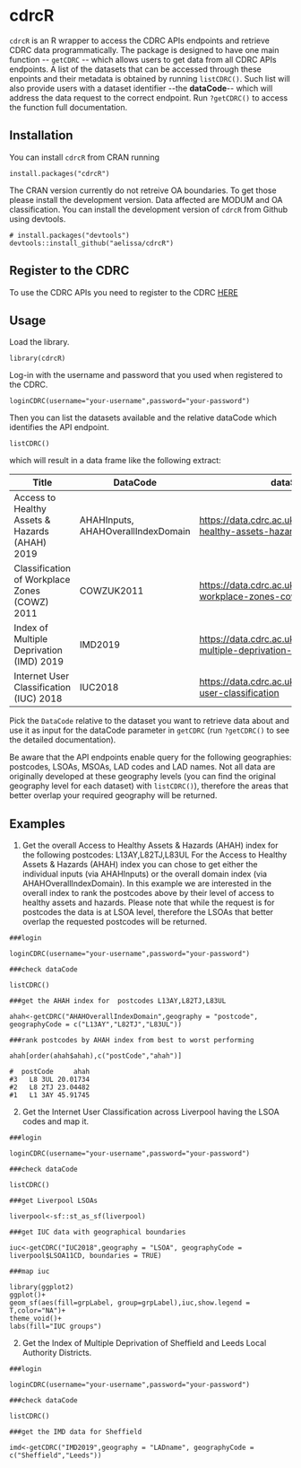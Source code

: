 # cdrcR

`cdrcR` is an R wrapper to access the CDRC APIs endpoints and retrieve CDRC data programmatically.
The package is designed to have one main function -- `getCDRC` -- which allows users to get data from all CDRC APIs endpoints.
A list of the datasets that can be accessed through these enpoints and their metadata is obtained by running `listCDRC()`. Such list will also provide users with a dataset identifier --the **dataCode**-- which will address the data request to the correct endpoint. Run `?getCDRC()` to access the function full documentation.

## Installation

You can install `cdrcR` from CRAN running

```
install.packages("cdrcR")
```

The CRAN version currently do not retreive OA boundaries. To get those please install the development version. Data affected are MODUM and OA classification.
You can install the development version of `cdrcR` from Github using devtools.

```
# install.packages("devtools")
devtools::install_github("aelissa/cdrcR")

```

## Register to the CDRC

To use the CDRC APIs you need to register to the CDRC [HERE](https://apps.cdrc.ac.uk/datasetportal/Identity/Account/Register)

## Usage

Load the library.

```
library(cdrcR)
```

Log-in with the username and password that you used when registered to the CDRC.

```
loginCDRC(username="your-username",password="your-password")
```

Then you can list the datasets available and the relative dataCode which identifies the API endpoint.

```
listCDRC()

```

which will result in a data frame like the following extract:

| Title                                          | DataCode                           | dataSetURL                                                          | GeographicalCoverage | GeographyLevel |
| ---------------------------------------------- | ---------------------------------- | ------------------------------------------------------------------- | -------------------- | -------------- |
| Access to Healthy Assets & Hazards (AHAH) 2019 | AHAHInputs, AHAHOverallIndexDomain | https://data.cdrc.ac.uk/dataset/access-healthy-assets-hazards-ahah  | GreatBritain         | LSOA           |
| Classification of Workplace Zones (COWZ) 2011  | COWZUK2011                         | https://data.cdrc.ac.uk/dataset/classification-workplace-zones-cowz | UnitedKingdom        | WZ             |
| Index of Multiple Deprivation (IMD) 2019       | IMD2019                            | https://data.cdrc.ac.uk/dataset/index-multiple-deprivation-imd      | UnitedKingdom        | LSOA           |
| Internet User Classification (IUC) 2018        | IUC2018                            | https://data.cdrc.ac.uk/dataset/internet-user-classification        | GreatBritain         | LSOA           |

Pick the `DataCode` relative to the dataset you want to retrieve data about and use it as input for the dataCode parameter in `getCDRC` (run `?getCDRC()` to see the detailed documentation).

Be aware that the API endpoints enable query for the following geographies: postcodes, LSOAs, MSOAs, LAD codes and LAD names. Not all data are originally developed at these geography levels (you can find the original geography level for each dataset) with `listCDRC()`), therefore the areas that better overlap your required geography will be returned.

## Examples

1. Get the overall Access to Healthy Assets & Hazards (AHAH) index for the following postcodes: L13AY,L82TJ,L83UL
   For the Access to Healthy Assets & Hazards (AHAH) index you can chose to get either the individual inputs (via AHAHInputs) or the overall domain index (via AHAHOverallIndexDomain). In this example we are interested in the overall index to rank the postcodes above by their level of access to healthy assets and hazards. Please note that while the request is for postcodes the data is at LSOA level, therefore the LSOAs that better overlap the requested postcodes will be returned.

```
###login

loginCDRC(username="your-username",password="your-password")

###check dataCode

listCDRC()

###get the AHAH index for  postcodes L13AY,L82TJ,L83UL

ahah<-getCDRC("AHAHOverallIndexDomain",geography = "postcode", geographyCode = c("L13AY","L82TJ","L83UL"))

###rank postcodes by AHAH index from best to worst performing

ahah[order(ahah$ahah),c("postCode","ahah")]

#  postCode     ahah
#3   L8 3UL 20.01734
#2   L8 2TJ 23.04482
#1   L1 3AY 45.91745

```

2. Get the Internet User Classification across Liverpool having the LSOA codes and map it.

```
###login

loginCDRC(username="your-username",password="your-password")

###check dataCode

listCDRC()

###get Liverpool LSOAs

liverpool<-sf::st_as_sf(liverpool)

###get IUC data with geographical boundaries

iuc<-getCDRC("IUC2018",geography = "LSOA", geographyCode = liverpool$LSOA11CD, boundaries = TRUE)

###map iuc

library(ggplot2)
ggplot()+
geom_sf(aes(fill=grpLabel, group=grpLabel),iuc,show.legend = T,color="NA")+
theme_void()+
labs(fill="IUC groups")

```

2. Get the Index of Multiple Deprivation of Sheffield and Leeds Local Authority Districts.

```
###login

loginCDRC(username="your-username",password="your-password")

###check dataCode

listCDRC()

###get the IMD data for Sheffield

imd<-getCDRC("IMD2019",geography = "LADname", geographyCode = c("Sheffield","Leeds"))

```
